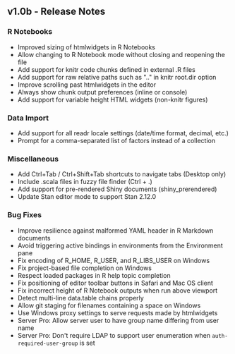 ## v1.0b - Release Notes

### R Notebooks

* Improved sizing of htmlwidgets in R Notebooks
* Allow changing to R Notebook mode without closing and reopening the file
* Add support for knitr code chunks defined in external .R files
* Add support for raw relative paths such as ".." in knitr root.dir option
* Improve scrolling past htmlwidgets in the editor
* Always show chunk output preferences (inline or console)
* Add support for variable height HTML widgets (non-knitr figures)

### Data Import

* Add support for all readr locale settings (date/time format, decimal, etc.)
* Prompt for a comma-separated list of factors instead of a collection

### Miscellaneous

* Add Ctrl+Tab / Ctrl+Shift+Tab shortcuts to navigate tabs (Desktop only)
* Include .scala files in fuzzy file finder (Ctrl + .)
* Add support for pre-rendered Shiny documents (shiny_prerendered)
* Update Stan editor mode to support Stan 2.12.0

### Bug Fixes

* Improve resilience against malformed YAML header in R Markdown documents
* Avoid triggering active bindings in environments from the Environment pane
* Fix encoding of R_HOME, R_USER, and R_LIBS_USER on Windows
* Fix project-based file completion on Windows
* Respect loaded packages in R help topic completion
* Fix positioning of editor toolbar buttons in Safari and Mac OS client
* Fix incorrect height of R Notebook outputs when run above viewport
* Detect multi-line data.table chains properly  
* Allow git staging for filenames containing a space on Windows
* Use Windows proxy settings to serve requests made by htmlwidgets
* Server Pro: Allow server user to have group name differing from user name
* Server Pro: Don't require LDAP to support user enumeration when `auth-required-user-group` is set

